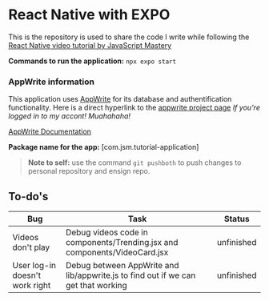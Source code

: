 # React Native with EXPO
This is the repository is used to share the code I write while following the [React Native video tutorial by JavaScript Mastery](https://www.youtube.com/watch?v=ZBCUegTZF7M&t=13338s)

**Commands to run the application:**
```npx expo start```

### AppWrite information

This application uses [AppWrite](https://appwrite.io/) for its database and authentification functionality.
Here is a direct hyperlink to the [appwrite project page](https://cloud.appwrite.io/console/project-6750bc430012b6ceba68/overview/platforms) *If you're logged in to my accont! Muahahaha!*

[AppWrite Documentation](https://github.com/appwrite/sdk-for-react-native)


**Package name for the app:**
[com.jsm.tutorial-application]

> **Note to self:**
> use the command ```git pushboth``` to push changes to personal repository and ensign repo.

## To-do's
| Bug | Task | Status |
|-----|-----|-----|
| Videos don't play | Debug videos code in components/Trending.jsx and components/VideoCard.jsx | unfinished |
| User log-in doesn't work right | Debug between AppWrite and lib/appwrite.js to find out if we can get that working | unfinished |
